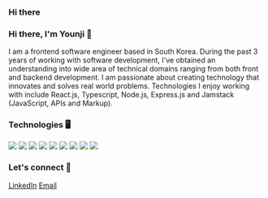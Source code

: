 ### Hi there 

<!--
**younjiwoo/younjiwoo** is a ✨ _special_ ✨ repository because its `README.md` (this file) appears on your GitHub profile.

Here are some ideas to get you started:

- 🔭 I’m currently working on ...
- 🌱 I’m currently learning ...
- 👯 I’m looking to collaborate on ...
- 🤔 I’m looking for help with ...
- 💬 Ask me about ...
- 📫 How to reach me: ...
- 😄 Pronouns: ...
- ⚡ Fun fact: ...
-->

### Hi there, I'm Younji 👋 

I am a frontend software engineer based in South Korea. During the past 3 years of working with software development, I've obtained an understanding into wide area of technical domains ranging from both front and backend development. I am passionate about creating technology that innovates and solves real world problems. Technologies I enjoy working with include React.js, Typescript, Node.js, Express.js and Jamstack (JavaScript, APIs and Markup).

### Technologies 🖥

<p align="left">
  
 <img src="https://img.shields.io/badge/OS-macOS-informational?style=flat&logo=macOS&logoColor=white&color=2bbc8a" />
  
 <img src="https://img.shields.io/badge/Editor-VSCode-informational?style=flat&logo=visual%20studio%20code&logoColor=white&color=2bbc8a" />
  
<img src="https://img.shields.io/badge/Code-Javascript-informational?style=flat&logo=javascript&logoColor=white&color=2bbc8a" />

<img src="https://img.shields.io/badge/Code-React.js-informational?style=flat&logo=react&logoColor=white&color=2bbc8a" />

<img src="https://img.shields.io/badge/Code-Node.js-informational?style=flat&logo=node.js&logoColor=white&color=2bbc8a" />

<img src="https://img.shields.io/badge/Markup-HTML5-informational?style=flat&logo=html5&logoColor=white&color=2bbc8a" />

<img src="https://img.shields.io/badge/Stylesheet-CSS3-informational?style=flat&logo=css3&logoColor=white&color=2bbc8a" />

<img src="https://img.shields.io/badge/Stylesheet-Sass-informational?style=flat&logo=sass&logoColor=white&color=2bbc8a" />

<img src="https://img.shields.io/badge/Cloud-GCP-informational?style=flat&logo=google&logoColor=white&color=2bbc8a" />
  
</p>



### Let's connect 🤝

<a href="https://www.linkedin.com/in/younjiwoo/" >LinkedIn</a> 
<a href="mailto:younjiwoo@gmail.com" >Email</a>


